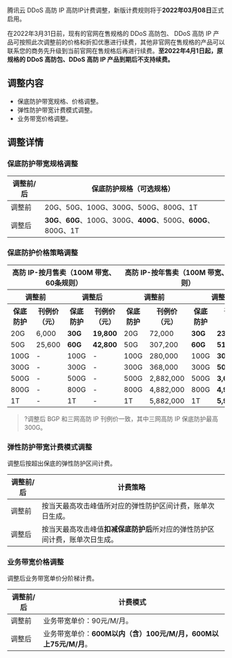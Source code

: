 
腾讯云 DDoS 高防 IP 高防IP计费调整，新版计费规则将于**2022年03月08日**正式启用。

在2022年3月31日前，现有的官网在售规格的 DDoS 高防包、 DDoS 高防 IP 产品可按照此次调整前的价格和折扣优惠进行续费，其他非官网在售规格的产品可以联系您的商务先升级到当前官网在售规格后再进行续费。**至2022年4月1日起，原规格的 DDoS 高防包、DDoS 高防 IP 产品到期后不支持续费。**
## 调整内容
- 保底防护带宽规格、价格调整。
- 弹性防护带宽计费模式调整。
- 业务带宽价格调整。


## 调整详情
### 保底防护带宽规格调整
| 调整前/后 | 保底防护规格（可选规格）                                 |
| ------------- | ------------------------------------------------------------ |
| 调整前        | 20G、50G、100G、300G、500G、800G、1T                         |
| 调整后        | **30G**、**60G**、100G、300G、**400G**、500G、**600G**、800G、1T |

### 保底防护价格策略调整
<table>
<thead>
<tr>
<th colspan=4>高防 IP-按月售卖（100M 带宽、60条规则）</th>
<th colspan=4>高防 IP-按年售卖（100M 带宽、60条规则）</th>
</tr>
</thead>
<tbody><tr>
<th colspan=2>调整前</th>
<th colspan=2>调整后</td>
<th colspan=2>调整前</th>
<th colspan=2>调整后</td>
</tr>
<tr>
<th> 保底防护</th>
<th> 刊例价（元）</th>
<th> 保底防护</th>
<th>刊例价（元）</th>
<th> 保底防护</th>
<th> 刊例价（元）</th>
<th> 保底防护</th>
<th>刊例价（元）</th>
</tr>
<tr>
<td>20G</td>
<td>6,000</td>
<td><strong>30G</strong></td>
<td><strong>19,800</strong></td>
<td>20G</td>
<td>72,000</td>
<td><strong>30G</strong></td>
<td><strong>237,600</strong></td>
</tr>
<tr>
<td>50G</td>
<td>25,600</td>
<td><strong>60G</strong></td>
<td><strong>42,800</strong></td>
<td>50G</td>
<td>307,200</td>
<td><strong>60G</strong></td>
<td><strong>513,600</strong></td>
</tr>
<tr>
<td>100G</td>
<td>-</td>
<td>100G</td>
<td>-</td>
<td>100G</td>
<td>280,000</td>
<td>100G</td>
<td><strong>308,000</strong></td>
</tr>
<tr>
<td>300G</td>
<td>-</td>
<td>300G</td>
<td>-</td>
<td>300G</td>
<td>368,000</td>
<td>300G</td>
<td><strong>508,000</strong></td>
</tr>
<tr>
<td>500G</td>
<td>-</td>
<td>500G</td>
<td>-</td>
<td>500G</td>
<td>2,882,000</td>
<td>500G</td>
<td><strong>3,680,000</strong></td>
</tr>
<tr>
<td>800G</td>
<td>-</td>
<td>800G</td>
<td>-</td>
<td>800G</td>
<td>4,882,000</td>
<td>800G</td>
<td><strong>4,982,000</strong></td>
</tr>
<tr>
<td>1T</td>
<td>-</td>
<td>1T</td>
<td>-</td>
<td>1T</td>
<td>5,882,000</td>
<td>1T</td>
<td><strong>5,982,000</strong></td>
</tr>
</tbody></table>

>?调整后 BGP 和三网高防 IP 刊例价一致，其中三网高防 IP 保底防护最高300G。
>

### 弹性防护带宽计费模式调整
调整后按超出保底的弹性防护区间计费。

| 调整前/后| 计费策略                                               |
| ------------- | ------------------------------------------------------------ |
| 调整前        | 按当天最高攻击峰值所对应的弹性防护区间计费，账单次日生成。   |
| 调整后        | 按当天最高攻击峰值**扣减保底防护后**所对应的弹性防护区间计费，账单次日生成。 |



### 业务带宽价格调整
调整后业务带宽单价分阶梯计费。

| **调整前/后** | **计费模式**                                                 |
| ------------- | ------------------------------------------------------------ |
| 调整前        | 业务带宽单价：90元/M/月。                                    |
| 调整后        | 业务带宽单价：**600M以内（含）100元/M/月，600M以上75元/M/月**。 |

 



